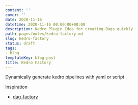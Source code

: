 ```yaml
---
content: ''
cover: ''
date: 2020-11-16
datetime: 2020-11-16 00:00:00+00:00
description: Kedro Plugin Idea for creating Dags quickly
path: pages/notes/kedro-factory.md
slug: kedro-factory
status: draft
tags:
- blog
templateKey: blog-post
title: Kedro Factory
---
```


Dynamically generate kedro pipelines with yaml or script

Inspiration

* [dag-factory](https://github.com/ajbosco/dag-factory)
